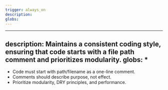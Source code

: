 ```yaml
---
trigger: always_on
description:
globs:
---
```

---
description: Maintains a consistent coding style, ensuring that code starts with a file path comment and prioritizes modularity.
globs: *
---
- Code must start with path/filename as a one-line comment.
- Comments should describe purpose, not effect.
- Prioritize modularity, DRY principles, and performance.
